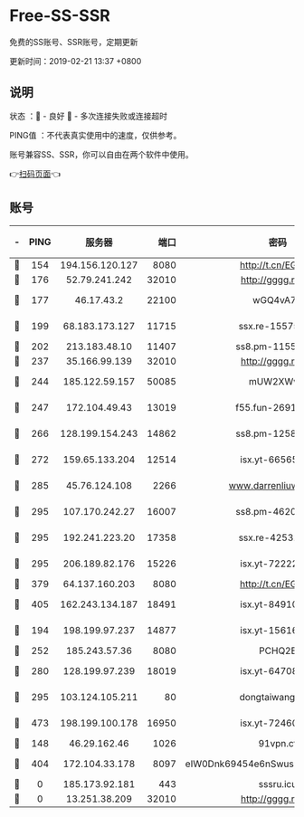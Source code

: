 # Free-SS-SSR

免费的SS账号、SSR账号，定期更新

更新时间：2019-02-21 13:37 +0800

## 说明

状态     ：🙂 - 良好 🙁 - 多次连接失败或连接超时

PING值   ：不代表真实使用中的速度，仅供参考。

账号兼容SS、SSR，你可以自由在两个软件中使用。

👉[扫码页面](https://liesauer.github.io/free-ss-ssr.github.io/)👈

## 账号

|-|PING|服务器|端口|密码|加密方式|区域|
|:----:|:----:|:-----:|-----:|:----:|:----:|:----:|
|🙂|154|194.156.120.127|8080|http://t.cn/EGJIyrl|rc4-md5|RU|
|🙂|176|52.79.241.242|32010|http://gggg.rocks|chacha20|KR|
|🙂|177|46.17.43.2|22100|wGQ4vA7D|aes-256-gcm|RU|
|🙂|199|68.183.173.127|11715|ssx.re-15575310|aes-256-cfb|US|
|🙂|202|213.183.48.10|11407|ss8.pm-11550642|rc4-md5|RU|
|🙂|237|35.166.99.139|32010|http://gggg.rocks|chacha20|US|
|🙂|244|185.122.59.157|50085|mUW2XWw8|aes-256-cfb|GB|
|🙂|247|172.104.49.43|13019|f55.fun-26915398|aes-256-cfb|SG|
|🙂|266|128.199.154.243|14862|ss8.pm-12583893|aes-256-cfb|SG|
|🙂|272|159.65.133.204|12514|isx.yt-66565507|aes-256-cfb|SG|
|🙂|285|45.76.124.108|2266|www.darrenliuwei.com|aes-256-cfb|AU|
|🙂|295|107.170.242.27|16007|ss8.pm-46207230|aes-256-cfb|US|
|🙂|295|192.241.223.20|17358|ssx.re-42531129|aes-256-cfb|US|
|🙂|295|206.189.82.176|15226|isx.yt-72222677|aes-256-cfb|SG|
|🙂|379|64.137.160.203|8080|http://t.cn/EGJIyrl|rc4-md5|CA|
|🙂|405|162.243.134.187|18491|isx.yt-84910823|aes-256-cfb|US|
|🙂|194|198.199.97.237|14877|isx.yt-15616961|aes-256-cfb|US|
|🙂|252|185.243.57.36|8080|PCHQ2E|rc4-md5|US|
|🙂|280|128.199.97.239|18019|isx.yt-64708187|aes-256-cfb|SG|
|🙂|295|103.124.105.211|80|dongtaiwang.com|aes-256-cfb|US|
|🙂|473|198.199.100.178|16950|isx.yt-72460232|aes-256-cfb|US|
|🙁|148|46.29.162.46|1026|91vpn.cf|rc4-md5|RU|
|🙁|404|172.104.33.178|8097|eIW0Dnk69454e6nSwuspv9DmS201tQ0D|aes-256-cfb|SG|
|🙁|0|185.173.92.181|443|sssru.icu|rc4-md5|RU|
|🙁|0|13.251.38.209|32010|http://gggg.rocks|chacha20|SG|
